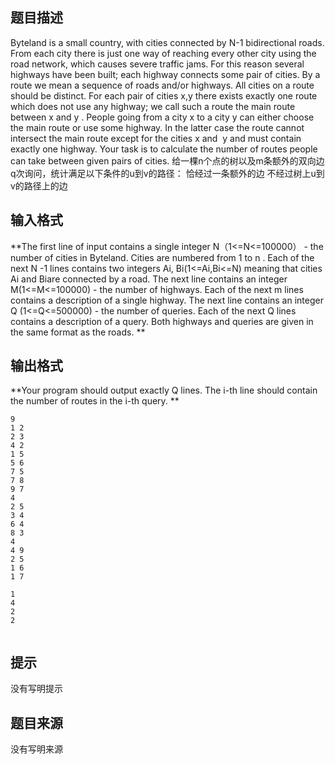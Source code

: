 


## 题目描述
Byteland is a small country, with cities connected by N-1 bidirectional roads. From each city there is just one way of reaching every other city using the road network, which causes severe traffic jams. For this reason several highways have been built; each highway connects some pair of cities. 
By a route we mean a sequence of roads and/or highways. All cities on a route should be distinct. For each pair of cities x,y there exists exactly one route which does not use any highway; we call such a route the main route between x and y . 
People going from a city x to a city y can either choose the main route or use some highway. In the latter case the route cannot intersect the main route except for the cities x and  y and must contain exactly one highway. 
Your task is to calculate the number of routes people can take between given pairs of cities. 
给一棵n个点的树以及m条额外的双向边
q次询问，统计满足以下条件的u到v的路径：
恰经过一条额外的边
不经过树上u到v的路径上的边
## 输入格式
**The first line of input contains a single integer N（1<=N<=100000） - the number of cities in Byteland. Cities are numbered from 1 to n . Each of the next N -1 lines contains two integers Ai, Bi(1<=Ai,Bi<=N) meaning that cities Ai and Biare connected by a road. 
The next line contains an integer M(1<=M<=100000) - the number of highways. Each of the next m lines contains a description of a single highway. The next line contains an integer Q (1<=Q<=500000) - the number of queries. Each of the next Q lines contains a description of a query. Both highways and queries are given in the same format as the roads. 
** 
## 输出格式
**Your program should output exactly Q lines. The i-th line should contain the number of routes in the i-th query. 
** 

```input1
9
1 2
2 3
4 2
1 5
5 6
7 5
7 8
9 7
4
2 5
3 4
6 4
8 3
4
4 9
2 5
1 6
1 7

```
```output1
1
4
2
2
 
```

## 提示
没有写明提示
## 题目来源
没有写明来源


